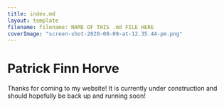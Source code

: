 ```yaml
---
title: index.md
layout: template
filename: filename: NAME OF THIS .md FILE HERE
coverImage: "screen-shot-2020-08-09-at-12.35.44-pm.png"
---
```


# Patrick Finn Horve

Thanks for coming to my website! It is currently under construction and should hopefully be back up and running soon! 
